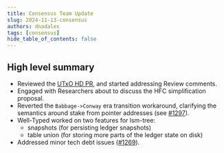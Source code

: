 ```yaml
---
title: Consensus Team Update
slug: 2024-11-13-consensus
authors: dnadales
tags: [consensus]
hide_table_of_contents: false
---
```


## High level summary

- Reviewed the [UTxO HD PR](https://github.com/IntersectMBO/ouroboros-consensus/pull/1267), and started addressing Review comments.
- Engaged with Researchers about to discuss the HFC simplification proposal.
- Reverted the `Babbage->Conway` era transition workaround, clarifying the semantics around stake from pointer addresses (see [#1297](https://github.com/IntersectMBO/ouroboros-consensus/pull/1297)).
- Well-Typed worked on two features for lsm-tree:
    - snapshots (for persisting ledger snapshots)
    - table union (for storing more parts of the ledger state on disk)
- Addressed minor tech debt issues ([#1269](https://github.com/IntersectMBO/ouroboros-consensus/pull/1269)).
